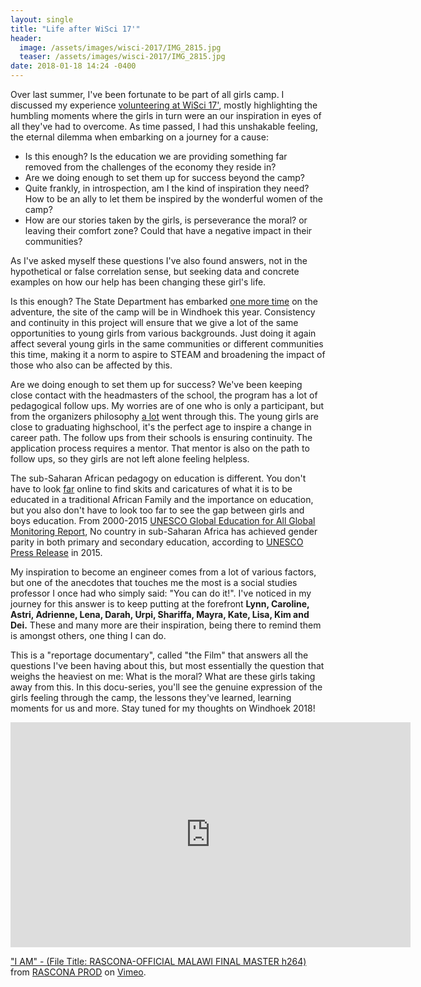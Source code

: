 ```yaml
---
layout: single
title: "Life after WiSci 17'"
header:
  image: /assets/images/wisci-2017/IMG_2815.jpg
  teaser: /assets/images/wisci-2017/IMG_2815.jpg
date: 2018-01-18 14:24 -0400
---
```


Over last summer, I've been fortunate to be part of all girls camp. I discussed my experience [volunteering at WiSci 17'](http://blog.kmassada.com/volunteering-wisci-17/), mostly highlighting the humbling moments where the girls in turn were an our inspiration in eyes of all they've had to overcome. As time passed, I had this unshakable feeling, the eternal dilemma when embarking on a journey for a cause:

- Is this enough? Is the education we are providing something far removed from the challenges of the economy they reside in? 
- Are we doing enough to set them up for success beyond the camp?
- Quite frankly, in introspection, am I the kind of inspiration they need? How to be an ally to let them be inspired by the wonderful women of the camp?
- How are our stories taken by the girls, is perseverance the moral? or leaving their comfort zone? Could that have a negative impact in their communities?

As I've asked myself these questions I've also found answers, not in the hypothetical or false correlation sense, but seeking data and concrete examples on how our help has been changing these girl's life.

Is this enough? The State Department has embarked [one more time](https://www.state.gov/r/pa/prs/ps/2018/01/277437.htm) on the adventure, the site of the camp will be in Windhoek this year. Consistency and continuity in this project will ensure that we give a lot of the same opportunities to young girls from various backgrounds. Just doing it again affect several young girls in the same communities or different communities this time, making it a norm to aspire to STEAM and broadening the impact of those who also can be affected by this.

Are we doing enough to set them up for success? We've been keeping close contact with the headmasters of the school, the program has a lot of pedagogical follow ups. My worries are of one who is only a participant, but from the organizers philosophy [a lot](https://girlup.org/our-success/#sthash.O3Q0rO5h.tUAxYBlS.dpbs) went through this. The young girls are close to graduating highschool, it's the perfect age to inspire a change in career path. The follow ups from their schools is ensuring continuity. The application process requires a mentor. That mentor is also on the path to follow ups, so they girls are not left alone feeling helpless. 

The sub-Saharan African pedagogy on education is different. You don't have to look [far](https://www.youtube.com/watch?v=qc7J8CKfzaI) online to find skits and caricatures of what it is to be educated in a traditional African Family and the importance on education, but you also don't have to look too far to see the gap between girls and boys education. From 2000-2015 [UNESCO Global Education for All Global Monitoring Report](http://unesdoc.unesco.org/images/0023/002348/234809E.pdf), No country in sub-Saharan Africa has
achieved gender parity in both primary
and secondary education, according to [UNESCO Press Release](https://en.unesco.org/gem-report/sites/gem-report/files/SSA_Press_Release_English_Gender_Report2015.pdf) in 2015.

My inspiration to become an engineer comes from a lot of various factors, but one of the anecdotes that touches me the most is a social studies professor I once had who simply said: "You can do it!". I've noticed in my journey for this answer is to keep putting at the forefront **Lynn, Caroline, Astri, Adrienne, Lena, Darah, Urpi, Shariffa, Mayra, Kate, Lisa, Kim and Dei.** These and many more are their inspiration, being there to remind them is amongst others, one thing I can do.

This is a "reportage documentary", called "the Film" that answers all the questions I've been having about this, but most essentially the question that weighs the heaviest on me: What is the moral? What are these girls taking away from this. In this docu-series, you'll see the genuine expression of the girls feeling through the camp, the lessons they've learned, learning moments for us and more. Stay tuned for my thoughts on Windhoek 2018!

<iframe src="https://player.vimeo.com/video/243140512" width="640" height="360" frameborder="0" webkitallowfullscreen mozallowfullscreen allowfullscreen></iframe>
<p><a href="https://vimeo.com/243140512">&quot;I AM&quot; -  (File Title: RASCONA-OFFICIAL MALAWI FINAL MASTER h264)</a> from <a href="https://vimeo.com/user72872448">RASCONA PROD</a> on <a href="https://vimeo.com">Vimeo</a>.</p>
